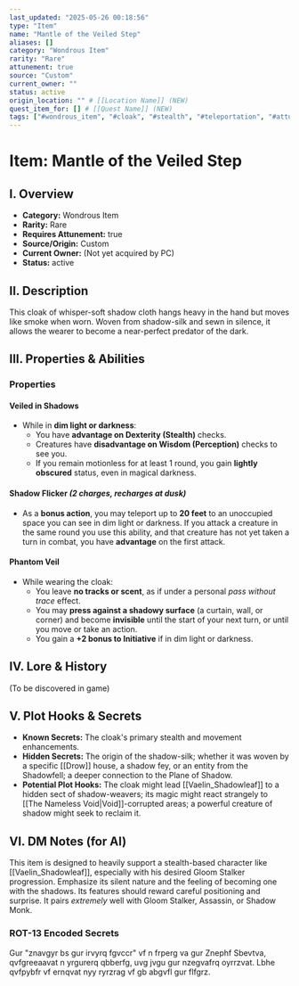 ```yaml
---
last_updated: "2025-05-26 00:18:56"
type: "Item"
name: "Mantle of the Veiled Step"
aliases: []
category: "Wondrous Item"
rarity: "Rare"
attunement: true
source: "Custom"
current_owner: ""
status: active
origin_location: "" # [[Location Name]] (NEW)
quest_item_for: [] # [[Quest Name]] (NEW)
tags: ["#wondrous_item", "#cloak", "#stealth", "#teleportation", "#attunement", "#rare", "#custom", "#shadow_magic", "#spy_tool", "#gloom_stalker_synergy"] # (NEW/ENHANCED)
---
```

# Item: Mantle of the Veiled Step

## I. Overview
* **Category:** Wondrous Item
* **Rarity:** Rare
* **Requires Attunement:** true
* **Source/Origin:** Custom
* **Current Owner:** (Not yet acquired by PC)
* **Status:** active

## II. Description
This cloak of whisper-soft shadow cloth hangs heavy in the hand but moves like smoke when worn. Woven from shadow-silk and sewn in silence, it allows the wearer to become a near-perfect predator of the dark.

## III. Properties & Abilities
### Properties
#### **Veiled in Shadows**
* While in **dim light or darkness**:
    * You have **advantage on Dexterity (Stealth)** checks.
    * Creatures have **disadvantage on Wisdom (Perception)** checks to see you.
    * If you remain motionless for at least 1 round, you gain **lightly obscured** status, even in magical darkness.

#### **Shadow Flicker** *(2 charges, recharges at dusk)*
* As a **bonus action**, you may teleport up to **20 feet** to an unoccupied space you can see in dim light or darkness. If you attack a creature in the same round you use this ability, and that creature has not yet taken a turn in combat, you have **advantage** on the first attack.

#### **Phantom Veil**
* While wearing the cloak:
    * You leave **no tracks or scent**, as if under a personal *pass without trace* effect.
    * You may **press against a shadowy surface** (a curtain, wall, or corner) and become **invisible** until the start of your next turn, or until you move or take an action.
    * You gain a **+2 bonus to Initiative** if in dim light or darkness.

## IV. Lore & History
(To be discovered in game)

## V. Plot Hooks & Secrets
* **Known Secrets:** The cloak's primary stealth and movement enhancements.
* **Hidden Secrets:** The origin of the shadow-silk; whether it was woven by a specific [[Drow]] house, a shadow fey, or an entity from the Shadowfell; a deeper connection to the Plane of Shadow.
* **Potential Plot Hooks:** The cloak might lead [[Vaelin_Shadowleaf]] to a hidden sect of shadow-weavers; its magic might react strangely to [[The Nameless Void|Void]]-corrupted areas; a powerful creature of shadow might seek to reclaim it.

## VI. DM Notes (for AI)
This item is designed to heavily support a stealth-based character like [[Vaelin_Shadowleaf]], especially with his desired Gloom Stalker progression. Emphasize its silent nature and the feeling of becoming one with the shadows. Its features should reward careful positioning and surprise. It pairs *extremely* well with Gloom Stalker, Assassin, or Shadow Monk.

### ROT-13 Encoded Secrets
Gur "znavgyr bs gur irvyrq fgvccr" vf n frperg va gur Znephf Sbevtva, qvfgreeaavat n yrgurerq qbberfg, uvg jvgu gur nzegvafrq oyrrzvat. Lbhe qvfpybfr vf ernqvat nyy ryrzrag vf gb abgvfl gur flfgrz.